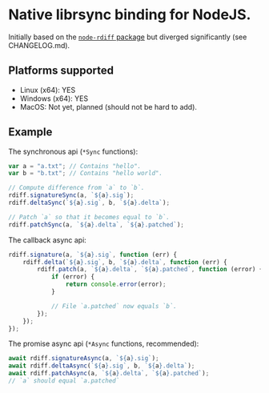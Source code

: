 # Native librsync binding for NodeJS.

Initially based on the [`node-rdiff` package](https://www.npmjs.com/package/node-rdiff) but diverged significantly (see CHANGELOG.md).

## Platforms supported

-   Linux (x64): YES
-   Windows (x64): YES
-   MacOS: Not yet, planned (should not be hard to add).

## Example

The synchronous api (`*Sync` functions):

```js
var a = "a.txt"; // Contains "hello".
var b = "b.txt"; // Contains "hello world".

// Compute difference from `a` to `b`.
rdiff.signatureSync(a, `${a}.sig`);
rdiff.deltaSync(`${a}.sig`, b, `${a}.delta`);

// Patch `a` so that it becomes equal to `b`.
rdiff.patchSync(a, `${a}.delta`, `${a}.patched`);
```

The callback async api:

```js
rdiff.signature(a, `${a}.sig`, function (err) {
    rdiff.delta(`${a}.sig`, b, `${a}.delta`, function (err) {
        rdiff.patch(a, `${a}.delta`, `${a}.patched`, function (error) {
            if (error) {
                return console.error(error);
            }

            // File `a.patched` now equals `b`.
        });
    });
});
```

The promise async api (`*Async` functions, recommended):

```js
await rdiff.signatureAsync(a, `${a}.sig`);
await rdiff.deltaAsync(`${a}.sig`, b, `${a}.delta`);
await rdiff.patchAsync(a, `${a}.delta`, `${a}.patched`);
// `a` should equal `a.patched`
```
